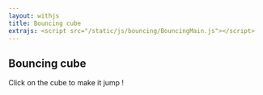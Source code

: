 ```yaml
---
layout: withjs
title: Bouncing cube
extrajs: <script src="/static/js/bouncing/BouncingMain.js"></script>
---
```

<section>
    <h2>Bouncing cube</h2>
    <p>
        Click on the cube to make it jump !
    </p>
    <div id="container"></div>
</section>

